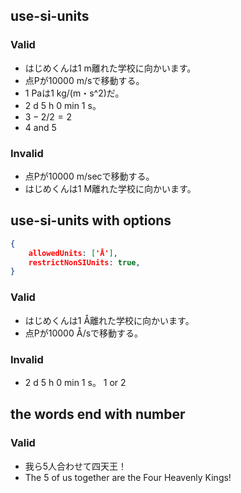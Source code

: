 ## use-si-units
### Valid
- はじめくんは1 m離れた学校に向かいます。
- 点Pが10000 m/sで移動する。
- 1 Paは1 kg/(m・s^2)だ。
- 2 d 5 h 0 min 1 s。
- $3 - 2 / 2 = 2$
- 4 and 5

### Invalid
- 点Pが10000 m/secで移動する。
- はじめくんは1 M離れた学校に向かいます。

## use-si-units with options
```json
{
    allowedUnits: ['Å'],
    restrictNonSIUnits: true,
}
```

### Valid
- はじめくんは1 Å離れた学校に向かいます。
- 点Pが10000 Å/sで移動する。

### Invalid
- 2 d 5 h 0 min 1 s。
1 or 2

## the words end with number

### Valid
- 我ら5人合わせて四天王！
- The 5 of us together are the Four Heavenly Kings!

